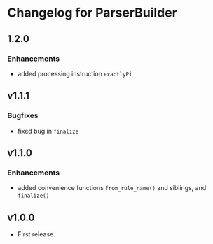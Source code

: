 # Changelog for ParserBuilder

## 1.2.0

### Enhancements

* added processing instruction `exactlyPi`

## v1.1.1

### Bugfixes

* fixed bug in `finalize`

## v1.1.0

### Enhancements

* added convenience functions `from_rule_name()` and siblings, and `finalize()`

## v1.0.0

* First release.
